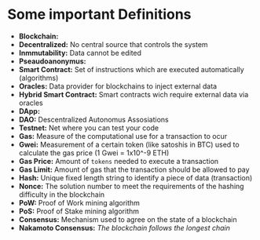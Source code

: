 # Some important Definitions
- **Blockchain:**
- **Decentralized:** No central source that controls the system
- **Inmmutability:** Data cannot be edited
- **Pseaudoanonymus:**
- **Smart Contract:** Set of instructions which are executed automatically (algorithms)
- **Oracles:** Data provider for blockchains to inject external data
- **Hybrid Smart Contract:** Smart contracts wich require external data via oracles
- **DApp:**
- **DAO:** Descentralized Autonomus Assosiations
- **Testnet:** Net where you can test your code
- **Gas:** Measure of the computational use for a transaction to ocur
- **Gwei:** Measurement of a certain token (like satoshis in BTC) used to calculate the gas price (1 Gwei = 1x10^-9 ETH) 
- **Gas Price:** Amount of `tokens` needed to execute a transaction
- **Gas Limit:** Amount of gas that the transaction should be allowed to pay
- **Hash:** Unique fixed length string to identify a piece of data (transaction)
- **Nonce:** The solution number to meet the requirements of the hashing difficulty in the blockchain
- **PoW:** Proof of Work mining algorithm
- **PoS:** Proof of Stake mining algorithm
- **Consensus:** Mechanism used to agree on the state of a blockchain
- **Nakamoto Consensus:** *The blockchain follows the longest chain*
